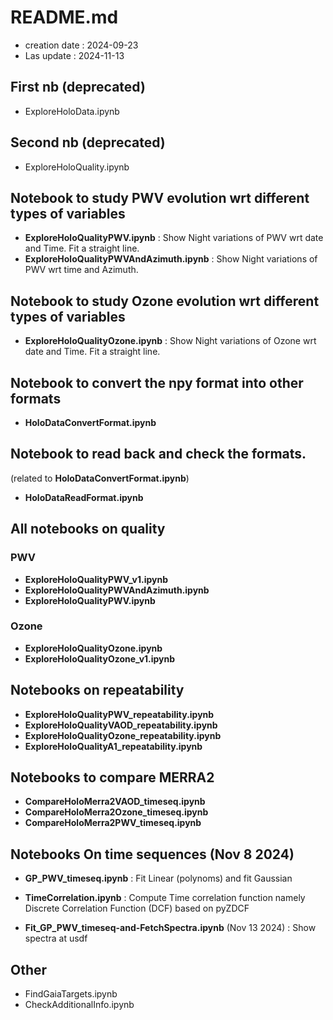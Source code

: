 # README.md

- creation date : 2024-09-23
- Las update : 2024-11-13 

## First nb (deprecated)
- ExploreHoloData.ipynb

## Second nb (deprecated)
- ExploreHoloQuality.ipynb

## Notebook to study PWV evolution wrt different types of variables
- **ExploreHoloQualityPWV.ipynb** : Show Night variations of PWV wrt date and Time. Fit a straight line.
- **ExploreHoloQualityPWVAndAzimuth.ipynb** : Show Night variations of PWV wrt time and Azimuth.

## Notebook to study Ozone evolution wrt different types of variables
- **ExploreHoloQualityOzone.ipynb** :  Show Night variations of Ozone wrt date and Time. Fit a straight line.


## Notebook to convert the npy format into other formats
- **HoloDataConvertFormat.ipynb**

## Notebook to read back and check the formats.
(related to **HoloDataConvertFormat.ipynb**)
- **HoloDataReadFormat.ipynb**



## All notebooks on quality
### PWV
- **ExploreHoloQualityPWV_v1.ipynb**
- **ExploreHoloQualityPWVAndAzimuth.ipynb**
- **ExploreHoloQualityPWV.ipynb**

### Ozone
- **ExploreHoloQualityOzone.ipynb**
- **ExploreHoloQualityOzone_v1.ipynb**

## Notebooks on repeatability

- **ExploreHoloQualityPWV_repeatability.ipynb**
- **ExploreHoloQualityVAOD_repeatability.ipynb**
- **ExploreHoloQualityOzone_repeatability.ipynb**
- **ExploreHoloQualityA1_repeatability.ipynb**

## Notebooks to compare MERRA2

- **CompareHoloMerra2VAOD_timeseq.ipynb**
- **CompareHoloMerra2Ozone_timeseq.ipynb**
- **CompareHoloMerra2PWV_timeseq.ipynb**

## Notebooks On time sequences (Nov 8 2024)

- **GP_PWV_timeseq.ipynb** : Fit Linear (polynoms) and fit Gaussian

- **TimeCorrelation.ipynb** : Compute Time correlation function namely Discrete Correlation Function (DCF) based on pyZDCF

- **Fit_GP_PWV_timeseq-and-FetchSpectra.ipynb** (Nov 13 2024) : Show spectra at usdf

## Other

-  FindGaiaTargets.ipynb
- CheckAdditionalInfo.ipynb


